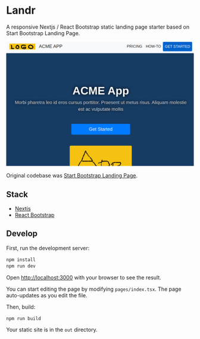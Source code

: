 # Landr

A responsive Nextjs / React Bootstrap static landing page starter based on Start Bootstrap Landing Page.

![Landing page image](public/assets/img/landing.png)

Original codebase was [Start Bootstrap Landing Page](https://startbootstrap.com/theme/landing-page).

## Stack

- [Nextjs](https://nextjs.org)
- [React Bootstrap](https://react-bootstrap.netlify.app)

## Develop

First, run the development server:

```bash
npm install
npm run dev
```

Open [http://localhost:3000](http://localhost:3000) with your browser to see the result.

You can start editing the page by modifying `pages/index.tsx`. The page auto-updates as you edit the file.

Then, build:

```bash
npm run build
```

Your static site is in the `out` directory.
